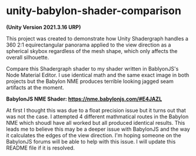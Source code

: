 # unity-babylon-shader-comparison
**(Unity Version 2021.3.16 URP)**

This project was created to demonstrate how Unity Shadergraph handles a 360 2:1 equirectangular panorama applied to the view direction as a spherical skybox regardless of the mesh shape, which only affects the overall silhouette.

Compare this Shadergraph shader to my shader written in BablyonJS's Node Material Editor. I use identical math and the same exact image in both projects but the Babylon NME produces terrible looking jagged seam artifacts at the moment. 

**BabylonJS NME Shader: https://nme.babylonjs.com/#E4JAZL**

At first I thought this was due to a float precision issue but it turns out that was not the case. I attempted 4 different mathmatical routes in the Babylon NME which shoudl have all worked but all produced identical results. This leads me to believe this may be a deeper issue with BabylonJS and the way it calculates the edges of the view direction. I'm hoping someone on the BabylonJS forums will be able to help with this issue. I will update this README file if it is resolved.
